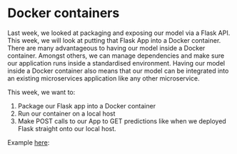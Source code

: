# Docker containers 

Last week, we looked at packaging and exposing our model via a Flask API. This week, we will look at putting that Flask App into a Docker container. There are many advantageous to having our model inside a Docker container. Amongst others, we can manage dependencies and make sure our application runs inside a standardised environment. Having our model inside a Docker container also means that our model can be integrated into an existing microservices application like any other microservice. 

This week, we want to: 

1. Package our Flask app into a Docker container
2. Run our container on a local host
2. Make POST calls to our App to GET predictions like when we deployed Flask straight onto our local host.  

Example [here](https://github.com/jeannefukumaru/flask-keras-docker-demo.git): 

